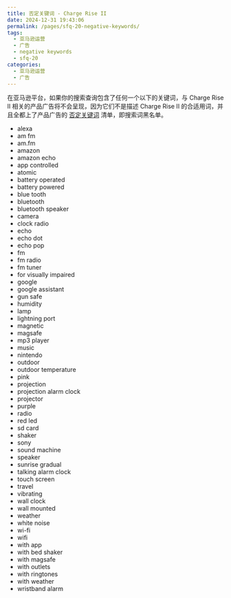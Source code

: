 ```yaml
---
title: 否定关键词 - Charge Rise II
date: 2024-12-31 19:43:06
permalink: /pages/sfq-20-negative-keywords/
tags:
  - 亚马逊运营
  - 广告
  - negative keywords
  - sfq-20
categories:
  - 亚马逊运营
  - 广告
---
```


在亚马逊平台，如果你的搜索查询包含了任何一个以下的关键词，与 Charge Rise II 相关的产品广告将不会呈现，因为它们不是描述 Charge Rise II 的合适用词，并且全都上了产品广告的 [否定关键词](/pages/negative-keywords/) 清单，即搜索词黑名单。

<!-- more -->

- alexa
- am fm
- am.fm
- amazon
- amazon echo
- app controlled
- atomic
- battery operated
- battery powered
- blue tooth
- bluetooth
- bluetooth speaker
- camera
- clock radio
- echo
- echo dot
- echo pop
- fm
- fm radio
- fm tuner
- for visually impaired
- google
- google assistant
- gun safe
- humidity
- lamp
- lightning port
- magnetic
- magsafe
- mp3 player
- music
- nintendo
- outdoor
- outdoor temperature
- pink
- projection
- projection alarm clock
- projector
- purple
- radio
- red led
- sd card
- shaker
- sony
- sound machine
- speaker
- sunrise gradual
- talking alarm clock
- touch screen
- travel
- vibrating
- wall clock
- wall mounted
- weather
- white noise
- wi-fi
- wifi
- with app
- with bed shaker
- with magsafe
- with outlets
- with ringtones
- with weather
- wristband alarm

